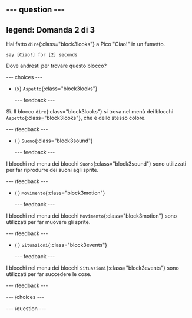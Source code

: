 
--- question ---
---
legend: Domanda 2 di 3
---

Hai fatto `dire`{:class="block3looks"} a Pico "Ciao!" in un fumetto.

```blocks3
say [Ciao!] for [2] seconds
```

Dove andresti per trovare questo blocco?

--- choices ---

- (x) `Aspetto`{:class="block3looks"}

  --- feedback ---

Sì. Il blocco `dire`{:class="block3looks"} si trova nel menù dei blocchi `Aspetto`{:class="block3looks"}, che è dello stesso colore.

  --- /feedback ---

- ( ) `Suono`{:class="block3sound"}

  --- feedback ---

I blocchi nel menu dei blocchi `Suono`{:class="block3sound"} sono utilizzati per far riprodurre dei suoni agli sprite.

  --- /feedback ---

- ( ) `Movimento`{:class="block3motion"}

  --- feedback ---

I blocchi nel menu dei blocchi `Movimento`{:class="block3motion"} sono utilizzati per far muovere gli sprite.

  --- /feedback ---

- ( ) `Situazioni`{:class="block3events"}

  --- feedback ---

I blocchi nel menu dei blocchi `Situazioni`{:class="block3events"} sono utilizzati per far succedere le cose.

  --- /feedback ---

--- /choices ---

--- /question ---
